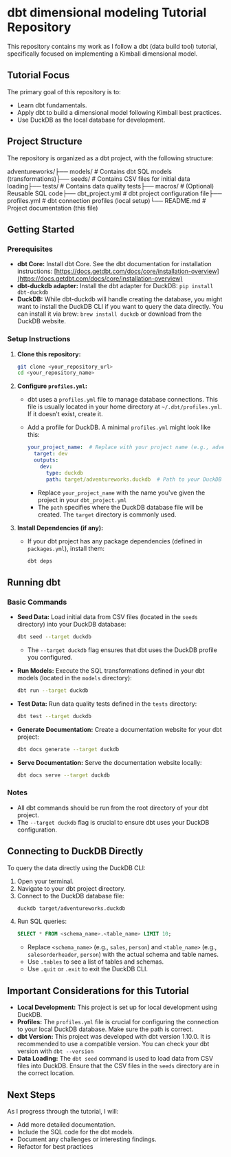 # dbt dimensional modeling Tutorial Repository

This repository contains my work as I follow a dbt (data build tool) tutorial, specifically focused on implementing a Kimball dimensional model.

## Tutorial Focus

The primary goal of this repository is to:

* Learn dbt fundamentals.
* Apply dbt to build a dimensional model following Kimball best practices.
* Use DuckDB as the local database for development.

## Project Structure

The repository is organized as a dbt project, with the following structure:

adventureworks/├── models/          # Contains dbt SQL models (transformations)├── seeds/           # Contains CSV files for initial data loading├── tests/           # Contains data quality tests├── macros/          # (Optional) Reusable SQL code├── dbt_project.yml  # dbt project configuration file├── profiles.yml     # dbt connection profiles (local setup)└── README.md        # Project documentation (this file)
## Getting Started

### Prerequisites

* **dbt Core:** Install dbt Core.  See the dbt documentation for installation instructions: [https://docs.getdbt.com/docs/core/installation-overview](https://docs.getdbt.com/docs/core/installation-overview)
* **dbt-duckdb adapter:** Install the dbt adapter for DuckDB: `pip install dbt-duckdb`
* **DuckDB:** While dbt-duckdb will handle creating the database, you might want to install the DuckDB CLI if you want to query the data directly.  You can install it via brew: `brew install duckdb` or download from the DuckDB website.

### Setup Instructions

1.  **Clone this repository:**
    ```bash
    git clone <your_repository_url>
    cd <your_repository_name>
    ```

2.  **Configure `profiles.yml`:**
    * dbt uses a `profiles.yml` file to manage database connections.  This file is usually located in your home directory at `~/.dbt/profiles.yml`.  If it doesn't exist, create it.
    * Add a profile for DuckDB.  A minimal `profiles.yml` might look like this:

        ```yaml
        your_project_name:  # Replace with your project name (e.g., adventureworks)
          target: dev
          outputs:
            dev:
              type: duckdb
              path: target/adventureworks.duckdb  # Path to your DuckDB database file (relative to the project)
        ```
        * Replace `your_project_name` with the name you've given the project in your `dbt_project.yml`
        * The `path` specifies where the DuckDB database file will be created.  The `target` directory is commonly used.

3.  **Install Dependencies (if any):**
    * If your dbt project has any package dependencies (defined in `packages.yml`), install them:
        ```bash
        dbt deps
        ```

## Running dbt

### Basic Commands

* **Seed Data:** Load initial data from CSV files (located in the `seeds` directory) into your DuckDB database:
    ```bash
    dbt seed --target duckdb
    ```
    * The `--target duckdb` flag ensures that dbt uses the DuckDB profile you configured.

* **Run Models:** Execute the SQL transformations defined in your dbt models (located in the `models` directory):
    ```bash
    dbt run --target duckdb
    ```

* **Test Data:** Run data quality tests defined in the `tests` directory:
    ```bash
    dbt test --target duckdb
    ```

* **Generate Documentation:** Create a documentation website for your dbt project:
    ```bash
    dbt docs generate --target duckdb
    ```

* **Serve Documentation:** Serve the documentation website locally:
    ```bash
    dbt docs serve --target duckdb
    ```

### Notes

* All dbt commands should be run from the root directory of your dbt project.
* The `--target duckdb` flag is crucial to ensure dbt uses your DuckDB configuration.

## Connecting to DuckDB Directly

To query the data directly using the DuckDB CLI:

1.  Open your terminal.
2.  Navigate to your dbt project directory.
3.  Connect to the DuckDB database file:
    ```bash
    duckdb target/adventureworks.duckdb
    ```
4.  Run SQL queries:
    ```sql
    SELECT * FROM <schema_name>.<table_name> LIMIT 10;
    ```
    * Replace `<schema_name>` (e.g., `sales`, `person`) and `<table_name>` (e.g., `salesorderheader`, `person`) with the actual schema and table names.
    * Use `.tables` to see a list of tables and schemas.
    * Use `.quit` or `.exit` to exit the DuckDB CLI.

##  Important Considerations for this Tutorial

* **Local Development:** This project is set up for local development using DuckDB.
* **Profiles:** The `profiles.yml` file is crucial for configuring the connection to your local DuckDB database.  Make sure the path is correct.
* **dbt Version:** This project was developed with dbt version 1.10.0.  It is recommended to use a compatible version. You can check your dbt version with `dbt --version`
* **Data Loading:** The `dbt seed` command is used to load data from CSV files into DuckDB.  Ensure that the CSV files in the `seeds` directory are in the correct location.

##  Next Steps

As I progress through the tutorial, I will:

* Add more detailed documentation.
* Include the SQL code for the dbt models.
* Document any challenges or interesting findings.
* Refactor for best practices

